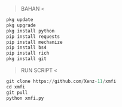 > BAHAN <
```python
pkg update
pkg upgrade
pkg install python
pip install requests
pip install mechanize
pip install bs4
pip install rich
pkg install git
```
> RUN SCRIPT <
```python
git clone https://github.com/Xenz-11/xmfi
cd xmfi
git pull
python xmfi.py
```
